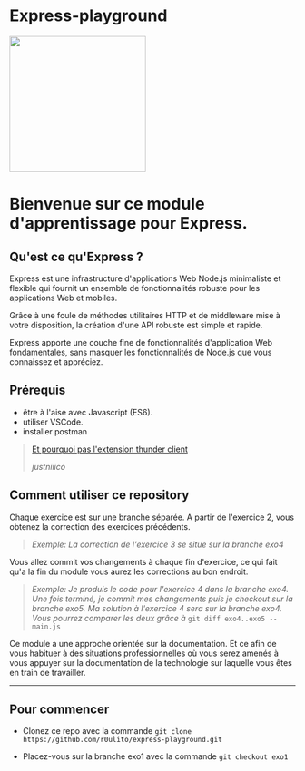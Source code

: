 # Express-playground

<img width="240px" src="https://res.cloudinary.com/practicaldev/image/fetch/s--_QMQU86---/c_imagga_scale,f_auto,fl_progressive,h_420,q_auto,w_1000/https://dev-to-uploads.s3.amazonaws.com/i/6dnng3pre04xxdebia1g.png" />

# Bienvenue sur ce module d'apprentissage pour Express.


## Qu'est ce qu'Express ?

Express est une infrastructure d'applications Web Node.js minimaliste et flexible qui fournit un ensemble de fonctionnalités robuste pour les applications Web et mobiles.

Grâce à une foule de méthodes utilitaires HTTP et de middleware mise à votre disposition, la création d'une API robuste est simple et rapide.

Express apporte une couche fine de fonctionnalités d'application Web fondamentales, sans masquer les fonctionnalités de Node.js que vous connaissez et appréciez.

## Prérequis

- être à l'aise avec Javascript (ES6).
- utiliser VSCode.
- installer postman

>[Et pourquoi pas l'extension thunder client](https://www.youtube.com/watch?v=AbCTlemwZ1k)
>
> <cite>justniiico</cite>



## Comment utiliser ce repository

Chaque exercice est sur une branche séparée. 
A partir de l'exercice 2, vous obtenez la correction des exercices précédents.

> *Exemple:  La correction de l'exercice 3 se situe sur la branche exo4*

Vous allez commit vos changements à chaque fin d'exercice, ce qui fait qu'a la fin du module vous aurez les corrections au bon endroit.

> *Exemple:  Je produis le code pour l'exercice 4 dans la branche exo4. Une fois terminé, je commit mes changements puis je checkout sur la branche exo5. Ma solution à l'exercice 4 sera sur la branche exo4. Vous pourrez comparer les deux grâce à* `git diff exo4..exo5 -- main.js`

Ce module a une approche orientée sur la documentation. Et ce afin de vous habituer à des situations professionnelles où vous serez amenés à vous appuyer sur la documentation de la technologie sur laquelle vous êtes en train de travailler.

---

## Pour commencer

- Clonez ce repo avec la commande `git clone https://github.com/r0ulito/express-playground.git`

- Placez-vous sur la branche exo1 avec la commande `git checkout exo1`
